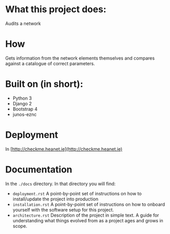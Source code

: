 # What this project does:
Audits a network 

# How 
Gets information from the network elements themselves and compares against a catalogue of correct parameters.

# Built on (in short):
- Python 3
- Django 2
- Bootstrap 4
- junos-eznc

# Deployment
In [http://checkme.heanet.ie](http://checkme.heanet.ie)

# Documentation
In the `./docs` directory. In that directory you will find:

- `deployment.rst` A point-by-point set of instructions on how to install/update the project into production
- `installation.rst` A point-by-point set of instructions on how to onboard yourself with the software setup for this project.
- `architecture.rst` Description of the project in simple text. A guide for understanding what things evolved from as a project ages and grows in scope.
